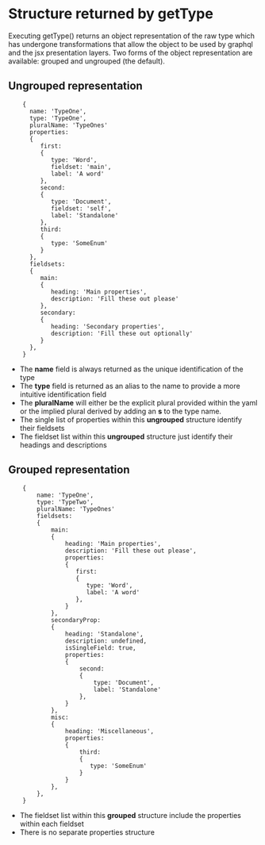 # Structure returned by getType

Executing getType() returns an object representation of the raw type which has undergone transformations that allow the object to be used by graphql and the jsx presentation layers.
Two forms of the object representation are available: grouped and ungrouped (the default).

## Ungrouped representation
```
    {
      name: 'TypeOne',
      type: 'TypeOne',
      pluralName: 'TypeOnes'
      properties:
      {
         first:
         {
            type: 'Word',
            fieldset: 'main',
            label: 'A word'
         },
         second:
         {
            type: 'Document',
            fieldset: 'self',
            label: 'Standalone'
         },
         third:
         {
            type: 'SomeEnum'
         }
      },
      fieldsets:
      {
         main:
         {
            heading: 'Main properties',
            description: 'Fill these out please'
         },
         secondary:
         {
            heading: 'Secondary properties',
            description: 'Fill these out optionally'
         }
      },
    }
```

* The **name** field is always returned as the unique identification of the type
* The **type** field is returned as an alias to the name to provide a more intuitive identification field
* The **pluralName** will either be the explicit plural provided within the yaml or the implied plural derived by adding an **s** to the type name.
* The single list of properties within this **ungrouped** structure identify their fieldsets
* The fieldset list within this **ungrouped** structure just identify their headings and descriptions

## Grouped representation
```
    {
        name: 'TypeOne',
        type: 'TypeTwo',
        pluralName: 'TypeOnes'
        fieldsets:
        {
            main:
            {
                heading: 'Main properties',
                description: 'Fill these out please',
                properties:
                {
                   first:
                   {
                      type: 'Word',
                      label: 'A word'
                   },
                }
            },
            secondaryProp:
            {
                heading: 'Standalone',
                description: undefined,
                isSingleField: true,
                properties:
                {
                    second:
                    {
                        type: 'Document',
                        label: 'Standalone'
                    },
                }
            },
            misc:
            {
                heading: 'Miscellaneous',
                properties:
                {
                    third:
                    {
                       type: 'SomeEnum'
                    }
                }
            },
        },
    }
```

* The fieldset list within this **grouped** structure include the properties within each fieldset
* There is no separate properties structure